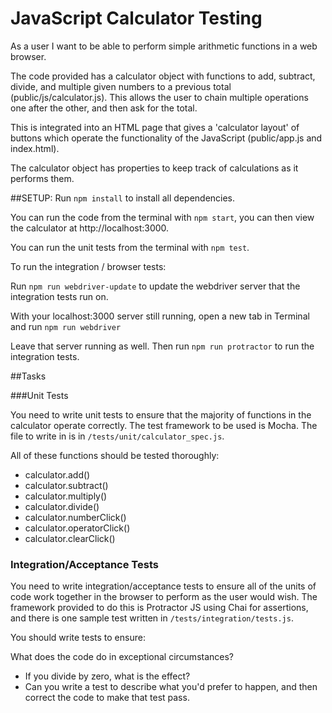 # JavaScript Calculator Testing

As a user I want to be able to perform simple arithmetic functions in a web browser.

The code provided has a calculator object with functions to add, subtract, divide, and multiple given numbers to a previous total (public/js/calculator.js). This allows the user to chain multiple operations one after the other, and then ask for the total.

This is integrated into an HTML page that gives a 'calculator layout' of buttons which operate the functionality of the JavaScript (public/app.js and index.html).

The calculator object has properties to keep track of calculations as it performs them.


##SETUP:
Run `npm install` to install all dependencies.

You can run the code from the terminal with `npm start`, you can then view the calculator at http://localhost:3000.

You can run the unit tests from the terminal with `npm test`.

To run the integration / browser tests:

Run `npm run webdriver-update` to update the webdriver server that the integration tests run on.

With your localhost:3000 server still running, open a new tab in Terminal and run `npm run webdriver`

Leave that server running as well. Then run `npm run protractor` to run the integration tests.

##Tasks

###Unit Tests

You need to write unit tests to ensure that the majority of functions in the calculator operate correctly. The test framework to be used is Mocha. The file to write in is in `/tests/unit/calculator_spec.js`.

All of these functions should be tested thoroughly:

  - calculator.add()
  - calculator.subtract()
  - calculator.multiply()
  - calculator.divide()
  - calculator.numberClick()
  - calculator.operatorClick()
  - calculator.clearClick()

### Integration/Acceptance Tests

You need to write integration/acceptance tests to ensure all of the units of code work together in the browser to perform as the user would wish. The framework provided to do this is Protractor JS using Chai for assertions, and there is one sample test written in `/tests/integration/tests.js`.

You should write tests to ensure:

  <!-- - Do the number buttons work to update the display of the running total? -->

  <!-- - Do each of the arithmetical operations work to update the display with the result of the operation? -->

  <!-- - Can we chain multiple operations together? -->

  <!-- - Does it work as expected for a range of numbers? (positive, negative, decimals, very large numbers) -->

What does the code do in exceptional circumstances?

  - If you divide by zero, what is the effect?
  - Can you write a test to describe what you'd prefer to happen, and then correct the code to make that test pass.

